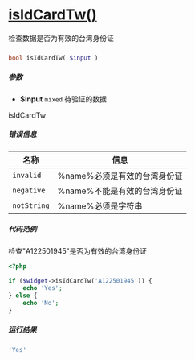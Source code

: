 [isIdCardTw()](http://twinh.github.com/widget/api/isIdCardTw)
=============================================================

检查数据是否为有效的台湾身份证

### 
```php
bool isIdCardTw( $input )
```

##### 参数
* **$input** `mixed` 待验证的数据

isIdCardTw
##### 错误信息
| **名称**              | **信息**                                                       | 
|-----------------------|----------------------------------------------------------------|
| `invalid`             | %name%必须是有效的台湾身份证                                   |
| `negative`            | %name%不能是有效的台湾身份证                                   |
| `notString`           | %name%必须是字符串                                             |

##### 代码范例
检查"A122501945"是否为有效的台湾身份证
```php
<?php

if ($widget->isIdCardTw('A122501945')) {
    echo 'Yes';
} else {
    echo 'No';
}
```
##### 运行结果
```php
'Yes'
```
